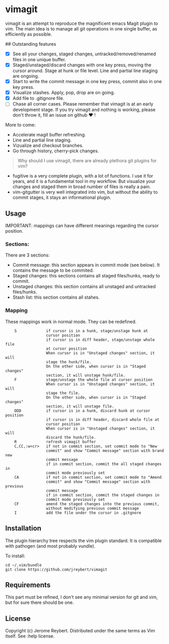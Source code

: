 # vimagit

vimagit is an attempt to reproduce the magnificent emacs Magit plugin to vim. The main idea is to manage all git operations in one single buffer, as efficiently as possible.

## Outstanding features

* [x] See all your changes, staged changes, untracked/removed/renamed files in one unique buffer.
* [x] Staged/unstaged/discard changes with one key press, moving the cursor around. Stage at hunk or file level. Line and partial line staging are ongoing.
* [x] Start to write the commit message in one key press, commit also in one key press.
* [x] Visualize stashes. Apply, pop, drop are on going.
* [x] Add file to .gitignore file.
* [ ] Chase all corner cases. Please remember that vimagit is at an early development stage. If you try vimagit and nothing is working, please don't throw it, fill an issue on github :heart: !

More to come:
* Accelerate magit buffer refreshing.
* Line and partial line staging.
* Vizualize and checkout branches.
* Go through history, cherry-pick changes.

> Why should I use vimagit, there are already plethora git plugins for vim?

* fugitive is a very complete plugin, with a lot of functions. I use it for years, and it is a fundamental tool in my workflow. But visualize your changes and staged them in broad number of files is really a pain.
* vim-gitgutter is very well integrated into vim, but without the ability to commit stages, it stays an informational plugin.

## Usage

IMPORTANT: mappings can have different meanings regarding the cursor position.

### Sections:

There are 3 sections:
* Commit message: this section appears in commit mode (see below). It
  contains the message to be commited.
* Staged changes: this sections contains all staged files/hunks, ready to
  commit.
* Unstaged changes: this section contains all unstaged and untracked
  files/hunks.
* Stash list: this section contains all stahes.

### Mapping

These mappings work in normal mode. They can be redefined.

        S             if cursor is in a hunk, stage/unstage hunk at
                      cursor position
                      if cursor is in diff header, stage/unstage whole file
                      at cursor position
                      When cursor is in "Unstaged changes" section, it will
                      stage the hunk/file.
                      On the other side, when cursor is in "Staged changes"
                      section, it will unstage hunk/file.
        F             stage/unstage the whole file at cursor position
                      When cursor is in "Unstaged changes" section, it will
                      stage the file.
                      On the other side, when cursor is in "Staged changes"
                      section, it will unstage file.
        DDD           if cursor is in a hunk, discard hunk at cursor position
                      if cursor is in diff header, discard whole file at
                      cursor position
                      When cursor is in "Unstaged changes" section, it will
                      discard the hunk/file.
        R             refresh vimagit buffer
        C,CC,:w<cr>   if not in commit section, set commit mode to "New
                      commit" and show "Commit message" section with brand new
                      commit message
                      if in commit section, commit the all staged changes in
                      commit mode previously set
        CA            if not in commit section, set commit mode to "Amend
                      commit" and show "Commit message" section with previous
                      commit message
                      if in commit section, commit the staged changes in
                      commit mode previously set
        CF            amend the staged changes into the previous commit,
                      without modifying previous commit message
        I             add the file under the cursor in .gitgnore
                
## Installation

The plugin hierarchy tree respects the vim plugin standard. It is compatible
with pathogen (and most probably vundle).

To install:

    cd ~/.vim/bundle
    git clone https://github.com/jreybert/vimagit

## Requirements

This part must be refined, I don't see any minimal version for git and vim, but for sure there should be one.

## License

Copyright (c) Jerome Reybert. Distributed under the same terms as Vim itself. See :help license.
